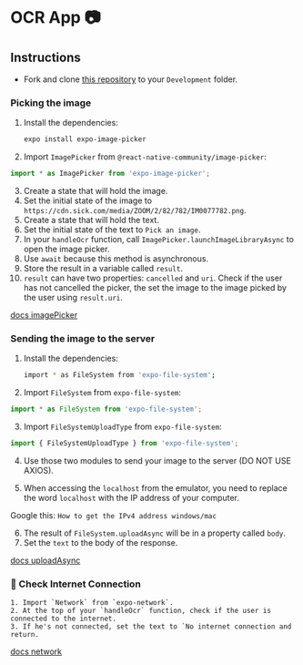 # OCR App 📷

## Instructions

- Fork and clone [this repository](https://github.com/JoinCODED/Task-RN-M4-DeviceModules) to your `Development` folder.

### Picking the image

1. Install the dependencies:

   ```bash
   expo install expo-image-picker
   ```

2. Import `ImagePicker` from `@react-native-community/image-picker`:

```js
import * as ImagePicker from 'expo-image-picker';
```

3. Create a state that will hold the image.
4. Set the initial state of the image to `https://cdn.sick.com/media/ZOOM/2/82/782/IM0077782.png`.
5. Create a state that will hold the text.
6. Set the initial state of the text to `Pick an image`.
7. In your `handleOcr` function, call `ImagePicker.launchImageLibraryAsync` to open the image picker.
8. Use `await` because this method is asynchronous.
9. Store the result in a variable called `result`.
10. `result` can have two properties: `cancelled` and `uri`. Check if the user has not cancelled the picker, the set the image to the image picked by the user using `result.uri`.

[docs imagePicker](https://docs.expo.io/versions/latest/sdk/imagepicker/)

### Sending the image to the server

1. Install the dependencies:

   ```bash
   import * as FileSystem from 'expo-file-system';
   ```

2. Import `FileSystem` from `expo-file-system`:

```js
import * as FileSystem from 'expo-file-system';
```

3. Import `FileSystemUploadType` from `expo-file-system`:

```js
import { FileSystemUploadType } from 'expo-file-system';
```

4. Use those two modules to send your image to the server (DO NOT USE AXIOS).

5. When accessing the `localhost` from the emulator, you need to replace the word `localhost` with the IP address of your computer.

Google this: `How to get the IPv4 address windows/mac`

6. The result of `FileSystem.uploadAsync` will be in a property called `body`.
7. Set the `text` to the body of the response.

[docs uploadAsync](https://docs.expo.dev/versions/latest/sdk/filesystem/#filesystemuploadasyncurl-fileuri-options)

### 🍋 Check Internet Connection

    1. Import `Network` from `expo-network`.
    2. At the top of your `handleOcr` function, check if the user is connected to the internet.
    3. If he's not connected, set the text to `No internet connection and return.

[docs network](https://docs.expo.io/versions/latest/sdk/network/)

